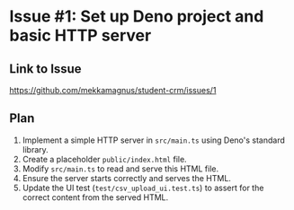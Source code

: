 # Issue #1: Set up Deno project and basic HTTP server

## Link to Issue
https://github.com/mekkamagnus/student-crm/issues/1

## Plan
1. Implement a simple HTTP server in `src/main.ts` using Deno's standard library.
2. Create a placeholder `public/index.html` file.
3. Modify `src/main.ts` to read and serve this HTML file.
4. Ensure the server starts correctly and serves the HTML.
5. Update the UI test (`test/csv_upload_ui.test.ts`) to assert for the correct content from the served HTML.
